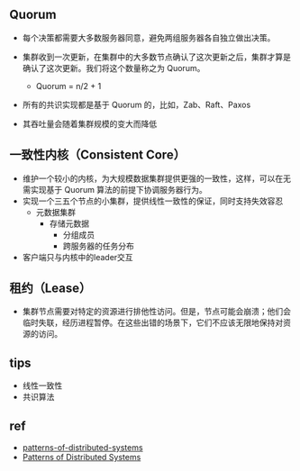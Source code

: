 ## Quorum

+ 每个决策都需要大多数服务器同意，避免两组服务器各自独立做出决策。

+ 集群收到一次更新，在集群中的大多数节点确认了这次更新之后，集群才算是确认了这次更新。我们将这个数量称之为 Quorum。
    + Quorum = n/2 + 1

+ 所有的共识实现都是基于 Quorum 的，比如，Zab、Raft、Paxos

+ 其吞吐量会随着集群规模的变大而降低

## 一致性内核（Consistent Core）
+ 维护一个较小的内核，为大规模数据集群提供更强的一致性，这样，可以在无需实现基于 Quorum 算法的前提下协调服务器行为。
+ 实现一个三五个节点的小集群，提供线性一致性的保证，同时支持失效容忍
    + 元数据集群
        + 存储元数据
            + 分组成员
            + 跨服务器的任务分布
+ 客户端只与内核中的leader交互

## 租约（Lease）

+ 集群节点需要对特定的资源进行排他性访问。但是，节点可能会崩溃；他们会临时失联，经历进程暂停。在这些出错的场景下，它们不应该无限地保持对资源的访问。

## tips

+ 线性一致性
+ 共识算法

## ref
+ [patterns-of-distributed-systems](https://github.com/dreamhead/patterns-of-distributed-systems)
+ [Patterns of Distributed Systems](https://martinfowler.com/articles/patterns-of-distributed-systems)
